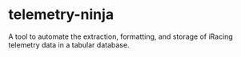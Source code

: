 # telemetry-ninja
A tool to automate the extraction, formatting, and storage of  iRacing telemetry data in a tabular database.
